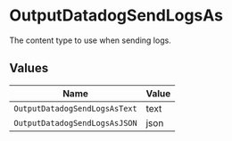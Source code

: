 # OutputDatadogSendLogsAs

The content type to use when sending logs.


## Values

| Name                          | Value                         |
| ----------------------------- | ----------------------------- |
| `OutputDatadogSendLogsAsText` | text                          |
| `OutputDatadogSendLogsAsJSON` | json                          |